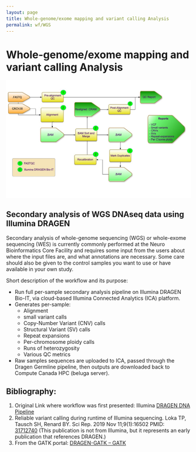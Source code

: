```yaml
---
layout: page
title: Whole-genome/exome mapping and variant calling Analysis
permalink: wf/WGS
---
```


# Whole-genome/exome mapping and variant calling Analysis


![WGS](/wf/Fig04_WGS.jpg "Fig04_WGS")


## Secondary analysis of WGS DNAseq data using Illumina DRAGEN

Secondary analysis of whole-genome sequencing (WGS) or whole-exome sequencing (WES) is currently commonly performed at the Neuro Bioinformatics Core Facility and requires some input from the users about where the input files are, and what annotations are necessary. Some care should also be given to the control samples you want to use or have available in your own study.

Short description of the workflow and its purpose:
* Run full per-sample secondary analysis pipeline on Illumina DRAGEN Bio-IT, via cloud-based Illumina Connected Analytics (ICA) platform.
* Generates per-sample: 
  * Alignment
  * small variant calls
  * Copy-Number Variant (CNV) calls
  * Structural Variant (SV) calls
  * Repeat expansions
  * Per-chromosome ploidy calls
  * Runs of heterozygosity
  * Various QC metrics
* Raw samples sequences are uploaded to ICA, passed through the Dragen Germline pipeline, then outputs are downloaded back to Compute Canada HPC (beluga server).

## Bibliography:

1. Original Link where workflow was first presented: Illumina [DRAGEN DNA Pipeline](https://support.illumina.com/content/dam/illumina-support/help/Illumina_DRAGEN_Bio_IT_Platform_v3_7_1000000141465/Content/SW/Informatics/Dragen/GPipelineIntro_fDG.htm)
2. Reliable variant calling during runtime of Illumina sequencing. Loka TP, Tausch SH, Renard BY. Sci Rep. 2019 Nov 11;9(1):16502 PMID: [31712740](https://pubmed.ncbi.nlm.nih.gov/31712740/) (This publication is not from Illumina, but it represents an early publication that references DRAGEN.)
3. From the GATK portal: [DRAGEN-GATK – GATK](https://gatk.broadinstitute.org/hc/en-us/articles/360045944831)


